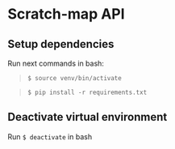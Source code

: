 # Scratch-map API

## Setup dependencies
Run next commands in bash:
> `$ source venv/bin/activate`

> `$ pip install -r requirements.txt`

## Deactivate virtual environment
Run `$ deactivate` in bash
